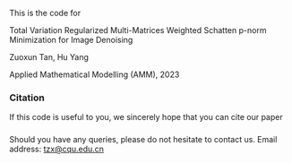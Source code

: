 This is the code for 

Total Variation Regularized Multi-Matrices Weighted Schatten p-norm Minimization for Image Denoising

Zuoxun Tan, Hu Yang

Applied Mathematical Modelling (AMM), 2023 


### Citation
If this code is useful to you, we sincerely hope that you can cite our paper 


### 
Should you have any queries, please do not hesitate to contact us.
Email address: tzx@cqu.edu.cn